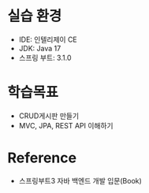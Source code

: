 # 실습 환경
- IDE: 인텔리제이 CE 
- JDK: Java 17
- 스프링 부트: 3.1.0

# 학습목표
- CRUD게시판 만들기
- MVC, JPA, REST API 이해하기

# Reference
- 스프링부트3 자바 백엔드 개발 입문(Book)
